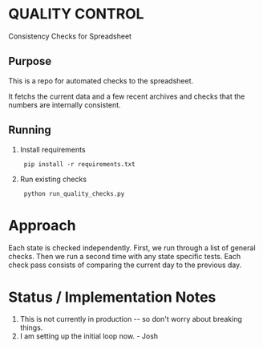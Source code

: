 # QUALITY CONTROL

Consistency Checks for Spreadsheet

## Purpose

This is a repo for automated checks to the spreadsheet.

It fetchs the current data and a few recent archives and checks
that the numbers are internally consistent.

## Running 

1. Install requirements 

        pip install -r requirements.txt

2. Run existing checks

        python run_quality_checks.py

# Approach

Each state is checked independently. First, we run through a list
of general checks.  Then we run a second time with any state
specific tests.  Each check pass consists of comparing the current
day to the previous day.

# Status / Implementation Notes

1. This is not currently in production -- so don't worry about breaking things.
2. I am setting up the initial loop now. - Josh

